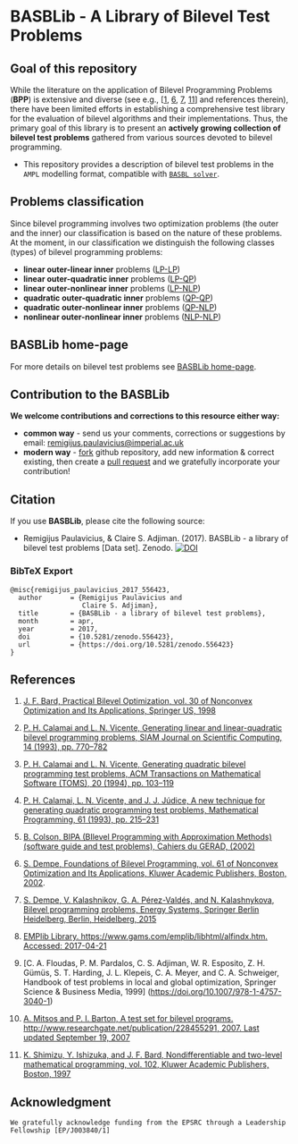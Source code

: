 # BASBLib - A Library of Bilevel Test Problems

## Goal of this repository
 
While the literature on the application of Bilevel Programming Problems (**BPP**) is extensive and diverse (see
e.g., [[1][1], [6][6], [7][7], [11][11]] and references therein), there have been limited efforts in establishing a comprehensive test library for the evaluation of bilevel algorithms and their implementations. Thus, the primary goal of this library is to present an __actively growing collection of bilevel test problems__ gathered from various sources devoted to bilevel programming.

* This repository provides a description of bilevel test problems in the `AMPL` modelling format, compatible with [`BASBL solver`](http://basblsolver.github.io/home/ "Bilevel Solver").

## Problems classification

Since bilevel programming involves two optimization problems (the outer and the inner) our classification is based on the nature of these problems. At the moment, in our classification we distinguish the following classes (types) of bilevel programming problems:
 - **linear outer-linear inner** problems ([LP-LP](https://github.com/basblsolver/BASBLib/tree/master/LP-LP))
 - **linear outer-quadratic inner** problems ([LP-QP](https://github.com/basblsolver/BASBLib/tree/master/LP-QP))
 - **linear outer-nonlinear inner** problems ([LP-NLP](https://github.com/basblsolver/BASBLib/tree/master/LP-NLP))
 - **quadratic outer-quadratic inner** problems ([QP-QP](https://github.com/basblsolver/BASBLib/tree/master/QP-QP))
 - **quadratic outer-nonlinear inner** problems ([QP-NLP](https://github.com/basblsolver/BASBLib/tree/master/QP-NLP))
 - **nonlinear outer-nonlinear inner** problems ([NLP-NLP](https://github.com/basblsolver/BASBLib/tree/master/NLP-NLP))


## BASBLib home-page

For more details on bilevel test problems see [BASBLib home-page](http://basblsolver.github.io/BASBLib/).

## Contribution to the BASBLib

**We welcome contributions and corrections to this resource either way:**

 - **common way**    - send us your comments, corrections or suggestions by email: remigijus.paulavicius@imperial.ac.uk
 - **modern way** - [fork](https://help.github.com/articles/fork-a-repo/) github repository, add new information & correct existing, then create a [pull request](https://help.github.com/articles/creating-a-pull-request-from-a-fork/) and we gratefully incorporate your contribution!
 
## Citation

If you use **BASBLib**, please cite the following source: 

* Remigijus Paulavicius, & Claire S. Adjiman. (2017). BASBLib - a library of bilevel test problems [Data set]. Zenodo. 
[![DOI](https://zenodo.org/badge/DOI/10.5281/zenodo.556423.svg)](https://doi.org/10.5281/zenodo.556423)

### BibTeX Export

```
@misc{remigijus_paulavicius_2017_556423,
  author       = {Remigijus Paulavicius and
                  Claire S. Adjiman},
  title        = {BASBLib - a library of bilevel test problems},
  month        = apr,
  year         = 2017,
  doi          = {10.5281/zenodo.556423},
  url          = {https://doi.org/10.5281/zenodo.556423}
}
```

## References

1. [J. F. Bard, Practical Bilevel Optimization, vol. 30 of Nonconvex Optimization and Its Applications, Springer US, 1998](https://doi.org/10.1007/978-1-4757-2836-1)

2. [P. H. Calamai and L. N. Vicente, Generating linear and linear-quadratic bilevel programming problems, SIAM Journal on Scientific Computing, 14 (1993), pp. 770–782](https://doi.org/10.1137/0914049)

3. [P. H. Calamai and L. N. Vicente, Generating quadratic bilevel programming test problems, ACM Transactions on Mathematical Software (TOMS), 20 (1994), pp. 103–119](https://doi.org/10.1145/174603.174411)

4. [P. H. Calamai, L. N. Vicente, and J. J. Júdice, A new technique for generating quadratic programming test problems, Mathematical Programming, 61 (1993), pp. 215–231](https://doi.org/10.1007/BF01582148)

5. [B. Colson, BIPA (BIlevel Programming with Approximation Methods)(software guide and test problems), Cahiers du GERAD, (2002)](https://www.gerad.ca/en/papers/G-2002-37/view)

6. [S. Dempe, Foundations of Bilevel Programming, vol. 61 of Nonconvex Optimization and Its Applications, Kluwer Academic Publishers, Boston, 2002](https://doi.org/10.1007/b101970).

7. [S. Dempe, V. Kalashnikov, G. A. Pérez-Valdés, and N. Kalashnykova, Bilevel programming problems, Energy Systems, Springer Berlin Heidelberg, Berlin, Heidelberg, 2015](https://doi.org/10.1007/978-3-662-45827-3)

8. [EMPlib Library. https://www.gams.com/emplib/libhtml/alfindx.htm. Accessed: 2017-04-21](https://www.gams.com/emplib/libhtml/alfindx.htm)

9. [C. A. Floudas, P. M. Pardalos, C. S. Adjiman, W. R. Esposito, Z. H. Gümüs, S. T. Harding, J. L. Klepeis, C. A. Meyer, and C. A. Schweiger, Handbook of test problems in local and global optimization, Springer Science & Business Media, 1999] (https://doi.org/10.1007/978-1-4757-3040-1)

10. [A. Mitsos and P. I. Barton, A test set for bilevel programs. http://www.researchgate.net/publication/228455291, 2007. Last updated September 19, 2007](http://www.researchgate.net/publication/228455291)

11. [K. Shimizu, Y. Ishizuka, and J. F. Bard, Nondifferentiable and two-level mathematical programming, vol. 102, Kluwer Academic Publishers, Boston, 1997](https://doi.org/10.1016/S0377-2217(97)00228-2)

## Acknowledgment

```
We gratefully acknowledge funding from the EPSRC through a Leadership Fellowship [EP/J003840/1]
```


[1]: https://doi.org/10.1007/978-1-4757-2836-1
[2]: https://doi.org/10.1137/0914049
[3]: https://doi.org/10.1145/174603.174411
[4]: https://doi.org/10.1007/BF01582148
[5]: https://www.gerad.ca/en/papers/G-2002-37/view
[6]: https://doi.org/10.1007/b101970
[7]: https://doi.org/10.1007/978-3-662-45827-3
[8]: https://www.gams.com/emplib/libhtml/alfindx.htm
[9]: https://doi.org/10.1007/978-1-4757-3040-1
[10]: http://www.researchgate.net/publication/228455291
[11]: https://doi.org/10.1016/S0377-2217(97)00228-2
